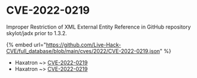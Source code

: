 # CVE-2022-0219

Improper Restriction of XML External Entity Reference in GitHub repository skylot/jadx prior to 1.3.2.

{% embed url="https://github.com/Live-Hack-CVE/full_database/blob/main/cves/2022/CVE-2022-0219.json" %}


* Haxatron ~> [CVE-2022-0219](https://www.alice-snow.ru/2022/database/cve-2022-0219/cve-2022-0219-haxatron)
* Haxatron ~> [CVE-2022-0219](https://www.alice-snow.ru/2022/database/cve-2022-0219/cve-2022-0219-haxatron)